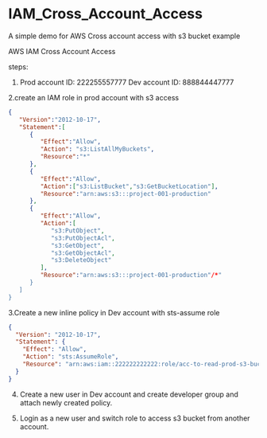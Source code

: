 # IAM_Cross_Account_Access
A simple demo for AWS Cross account access with s3 bucket example



AWS IAM Cross Account Access

steps:

1. Prod account ID: 222255557777
   Dev account ID:  888844447777

2.create an IAM role in prod account with s3 access

```json
{
   "Version":"2012-10-17",
   "Statement":[
      {
         "Effect":"Allow",
         "Action": "s3:ListAllMyBuckets",
         "Resource":"*"
      },
      {
         "Effect":"Allow",
         "Action":["s3:ListBucket","s3:GetBucketLocation"],
         "Resource":"arn:aws:s3:::project-001-production"
      },
      {
         "Effect":"Allow",
         "Action":[
            "s3:PutObject",
            "s3:PutObjectAcl",
            "s3:GetObject",
            "s3:GetObjectAcl",
            "s3:DeleteObject"
         ],
         "Resource":"arn:aws:s3:::project-001-production"/*"
      }
   ]
}
```

3.Create a new inline policy in Dev account with sts-assume role

```json
{
  "Version": "2012-10-17",
  "Statement": {
    "Effect": "Allow",
    "Action": "sts:AssumeRole",
    "Resource": "arn:aws:iam::222222222222:role/acc-to-read-prod-s3-bucket"
  }
}
```


4. Create a new user in Dev account and create developer group and attach newly created policy.

5. Login as a new user and switch role to access s3 bucket from another account.

